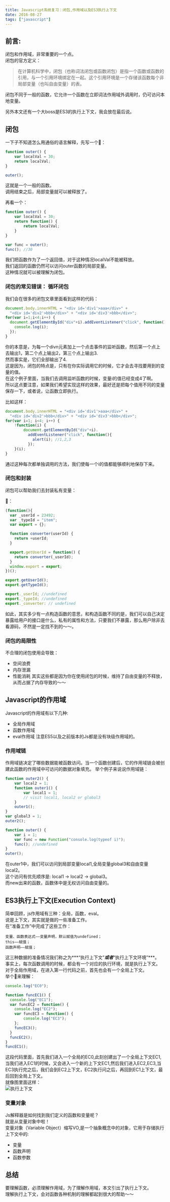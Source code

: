 ```yaml
---
title: Javascript系统复习：闭包,作用域以及ES3执行上下文
date: 2016-08-27
tags: ["javascript"]
---
```

## 前言:
闭包和作用域，非常重要的一个点。    
闭包的官方定义：    
> 在计算机科学中，闭包（也称词法闭包或函数闭包）是指一个函数或函数的引用，与一个引用环境绑定在一起。这个引用环境是一个存储该函数每个非局部变量（也叫自由变量）的表。

闭包不同于一般的函数，它允许一个函数在立即词法作用域外调用时，仍可访问本地变量。    

另外本文还有一个大boss是ES3的执行上下文，我会放在最后说。   

<!-- more -->
## 闭包
一下子不知道怎么用通俗的语言解释，先写一个🌰：   
   
```js
function outer() {
    var localVal = 30;
    return localVal;
}

outer();
```
这就是一个一般的函数。   
调用结束之后，局部变量就可以被释放了。    
   
再看一个：   
  
```js
function outer() {
    var localVal = 30;
    return function() {
        return localVal;
    }
}

var func = outer();
func(); //30
```

我们把函数作为了一个返回值，对于这种情况localVal不能被释放。    
我们返回的函数仍然可以访问outer函数的局部变量。   
这种情况就可以被理解为闭包。    
   
### 闭包的常见错误： 循环闭包
我们会在很多的闭包文章里面看到这样的代码：   
   
```js
document.body.innerHTML = "<div id='div1'>aaa</div>" +
  "<div id='div2'>bbb</div>" + "<div id='div3'>bbb</div>";
for(var i=1;i<4;i++) {
  document.getElementById("div"+i).addEventListener("click", function(){
    console.log(i);
  });
}
```
你的本意是，为每一个divn元素加上一个点击事件的监听函数，然后第一个点上去输出1，第二个点上输出2，第三个点上输出3.    
然而事实是，它们全部输出了4.    
这是因为，闭包的特点是，只有在你实际调用它的时候，它才会去寻找要用到的变量的值。   
在这个例子里面，当我们去调用监听函数的时候，变量i的值已经变成4了啊。    
所以这点要注意，如果我们希望实现这样的效果，最好还是把每个值用不同的变量保存一下，或者说，让函数立即执行。   
   
比如这样：    
   
```js
document.body.innerHTML = "<div id='div1'>aaa</div>" +
  "<div id='div2'>bbb</div>" + "<div id='div3'>bbb</div>";   
for(var i=1; i<4; i++) {
    !function(i) {
        document.getElementById("div"+i).
          addEventListener("click", function(){
            alert(i); //1,2,3
          });
    }(i);
}
```
通过这种每次都单独调用的方法，我们使每一个i的值都能够顺利地保存下来。    
   
### 闭包和封装   
闭包可以帮助我们去封装私有变量：   
    
🌰：   
   
```js
(function(){
  var _userId = 23492;
  var _typeId = "item";
  var export = {};

  function converter(userId) {
    return +userId;
  }

  export.getUserId = function() {
    return converter(_userId);
  }
  window.export = export;
})();

export.getUserId();
export.getTypeId();

export._userId; //undefined
export._typeId; //undefined
export._converter: // undefined    
```

如此，其实多少有一点构造函数的意思，和构造函数不同的是，我们可以自己决定暴露给用户的接口是什么，私有的属性和方法，只要我们不暴露，那么用户除非去看源码，不然是一定找不到的～～。    

### 闭包的局限性
不合理的闭包使用会导致：   
- 空间浪费
- 内存泄漏
- 性能消耗
其实这些都是因为你在使用闭包的时候，维持了自由变量的不释放，从而占据了内存导致的～～    
   
## Javascript的作用域
Javascript的作用域有以下几种:   
- 全局作用域
- 函数作用域
- eval作用域
注意ES5以及之前版本的Js都是没有块级作用域的。    
   
    
### 作用域链
作用域链决定了哪些数据能被函数访问。当一个函数创建后，它的作用域链会被创建此函数的作用域中可访问的数据对象填充。
举个例子来说说作用域链：   
   
```js
function outer2() {
    var local2 = 1;
    function outer1() {
        var local1 = 1;
        // visit local1, local2 or global3
    }
    outer1();
}
var global3 = 1;
outer2();

function outer() {
    var i = 1;
    var func = new Function("console.log(typeof i)");
    func(); //undefined
}
outer();
```
在outer1中，我们可以访问到局部变量local1,全局变量global3和自由变量local2。   
这个访问有优先顺序是:   local1 -> local2 -> global3。    
而new出来的函数，函数体中是无权访问自由变量的。 
   
## ES3执行上下文(Execution Context)
简单回顾，js作用域有三种：全局，函数，eval。   
说是上下文，其实就是做的一些准备工作。  
在“准备工作”中完成了这些工作：

    变量、函数表达式——变量声明，默认赋值为undefined；
    this——赋值；
    函数声明——赋值；

这三种数据的准备情况我们称之为***“执行上下文”***或者***“执行上下文环境”***。
事实上，每次函数调用的时候，都会有一个对应的执行环境，就是执行上下文。   
对于全局作用域，在进入第一行代码之前，首先也会有一个全局上下文。   
举个🌰来理解：   
   
```js
console.log("EC0");

function funcEC1() {
  console.log("EC1");
  var funcEC2 = function() {
    console.log("EC2");
    var funcEC3 = function() {
        console.log("EC3");
    };
    funcEC3();
  }
  funcEC2();
}
funcEC1();
```
这段代码里面，首先我们进入一个全局的EC0,此刻创建出了一个全局上下文EC1,当我们进入EC1的时候，又会进入一个新的上下文EC1,然后我们进入EC2,EC3,当EC3执行完之后，我们会到EC2上下文，EC2执行问之后，再回到EC1上下文，最后回到全局上下文。   
就像图里面这样：   
![执行上下文](http://7xl4oh.com1.z0.glb.clouddn.com/%E4%B8%8A%E4%B8%8B%E6%96%87.png)
   
###  变量对象
Js解释器是如何找到我们定义的函数和变量呢？    
就是从变量对象中啦！   
变量对象（Variable Object）缩写VO,是一个抽象概念中的对象，它用于存储执行上下文中的:   
- 变量
- 函数声明
- 函数参数
   
## 总结
要理解函数，必须理解作用域，为了理解作用域，本文引出了执行上下文。   
理解执行上下文，会对函数各种机制的理解都起到很大的帮助～～   


